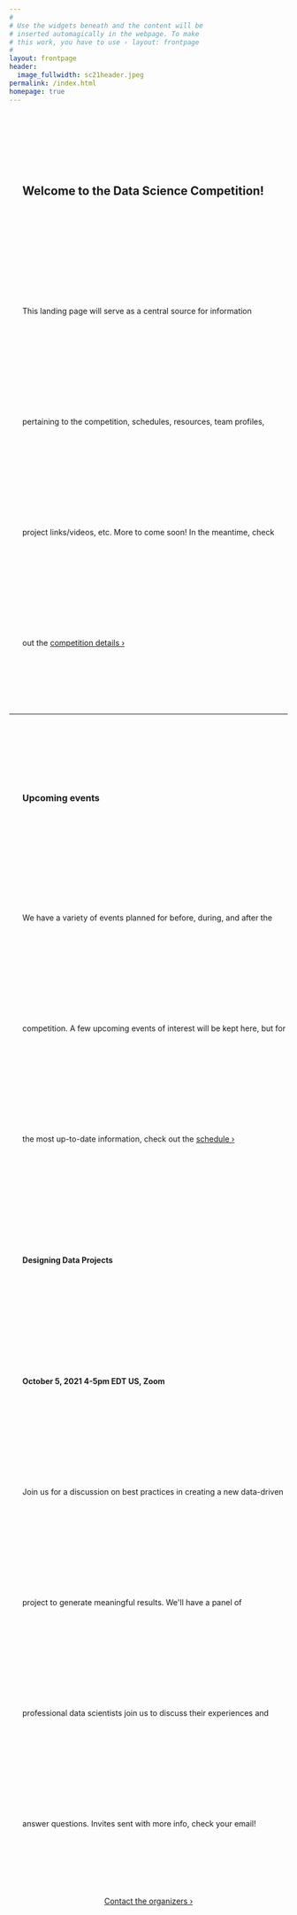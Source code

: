 ```yaml
---
#
# Use the widgets beneath and the content will be
# inserted automagically in the webpage. To make
# this work, you have to use › layout: frontpage
#
layout: frontpage
header:
  image_fullwidth: sc21header.jpeg 
permalink: /index.html
homepage: true
---
```


<!--more-->
<div class="row medium-uncollapse large-collapse" style="vertical-align: middle; line-height:200px">
    <div class="medium-4 columns"><center>
    <a href="{{ site.url }}{{ site.baseurl }}/info/">
    <img src="{{ site.urlimg }}/bcg_logo2.png" alt=""></a></center>
    </div><!-- /.medium-4.columns -->
    <div class="medium-6 columns end">
    	<ul style="list-style-type:none">
    	<li><h2>Welcome to the Data Science Competition!</h2></li>
		<li> This landing page will serve as a central source for information pertaining to the competition,
    schedules, resources, team profiles, project links/videos, etc. More to come soon! In the meantime, 
	  check out the 
    <a href="{{ site.url }}{{ site.baseurl }}/competition/"> competition details › </a></li>
		</ul>
    </div><!-- /.medium-6.columns -->
</div><!-- /.row -->
<hr />
<div class="row medium-uncollapse large-collapse" style="vertical-align: middle; line-height:200px">
    <div class="medium-4 columns"><center>
    <a href="{{ site.url }}{{ site.baseurl }}/meetings/">
    <img src="{{ site.urlimg }}/general/rawpixel-702137-unsplash.jpg" alt=""></a></center>
    </div><!-- /.medium-4.columns -->
    <div class="medium-6 columns end">
    	<ul style="list-style-type:none">
    	<li><h3>Upcoming events</h3></li>
		<li> We have a variety of events planned for before, during, and after the competition. A few upcoming 
    events of interest will be kept here, but for the most up-to-date information, check out the
		 <a href="{{ site.url }}{{ site.baseurl }}/schedule/"> schedule › </a></li>
		<li><h4> Designing Data Projects </h4></li>
		<li><b>October 5, 2021 4-5pm EDT US, Zoom</b></li>
		<li>Join us for a discussion on best practices in creating a new data-driven project to generate
    meaningful results. We'll have a panel of professional data scientists join us to discuss their
    experiences and answer questions. Invites sent with more info, check your email!</li>
		</ul>
    </div><!-- /.medium-6.columns -->
</div><!-- /.row -->
<br>
<center><a class="button large radius alert" href="https://sc-students.github.io/dsc21/contact/">Contact the organizers ›</a></center>
